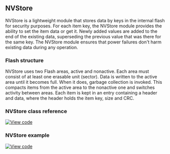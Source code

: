 ## NVStore

NVStore is a lightweight module that stores data by keys in the internal flash for security purposes. For each item key, the NVStore module provides the ability to set the item data or get it. Newly added values are added to the end of the existing data, superseding the previous value that was there for the same key. The NVStore module ensures that power failures don't harm existing data during any operation.

### Flash structure

NVStore uses two Flash areas, active and nonactive. Each area must consist of at least one erasable unit (sector). Data is written to the active area until it becomes full. When it does, garbage collection is invoked. This compacts items from the active area to the nonactive one and switches activity between areas. Each item is kept in an entry containing a header and data, where the header holds the item key, size and CRC.

### NVStore class reference

[![View code](https://www.mbed.com/embed/?type=library)](http://os-doc-builder.test.mbed.com/docs/development/mbed-os-api-doxy/nvstore_8h_source.html)

### NVStore example

[![View code](https://www.mbed.com/embed/?url=http://os.mbed.com/teams/mbed-os-examples/code/mbed-os-example-nvstore)](https://os.mbed.com/teams/mbed-os-examples/code/mbed-os-example-nvstore/file/0a3e19b12855/main.cpp/)
